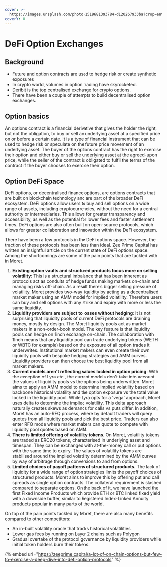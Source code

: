 ```yaml
---
cover: >-
  https://images.unsplash.com/photo-1519681393784-d120267933ba?crop=entropy&cs=srgb&fm=jpg&ixid=MnwxOTcwMjR8MHwxfHNlYXJjaHwyfHxtb3VudGFpbnxlbnwwfHx8fDE2Mzg4MTkyMjA&ixlib=rb-1.2.1&q=85
coverY: 0
---
```


# DeFi Option Exchanges

## Background

* Future and option contracts are used to hedge risk or create synthetic exposures
* In crypto world, volumes in option trading have skyrocketed.
* Deribit is the top centralised exchange for crypto options.
* There have been a couple of attempts to build decentralised option exchanges.

## Option basics

An options contract is a financial derivative that gives the holder the right, but not the obligation, to buy or sell an underlying asset at a specified price on or before a certain date. It is a type of financial instrument that can be used to hedge risk or speculate on the future price movement of an underlying asset. The buyer of the options contract has the right to exercise their option and either buy or sell the underlying asset at the agreed-upon price, while the seller of the contract is obligated to fulfil the terms of the contract if the buyer chooses to exercise their option.

## Option DeFi Space

DeFi options, or decentralised finance options, are options contracts that are built on blockchain technology and are part of the broader DeFi ecosystem. DeFi options allow users to buy and sell options on a wide range of assets, including cryptocurrencies, without the need for a central authority or intermediaries. This allows for greater transparency and accessibility, as well as the potential for lower fees and faster settlement times. DeFi options are also often built on open-source protocols, which allows for greater collaboration and innovation within the DeFi ecosystem.

There have been a few protocols in the DeFi options space. However, the traction of these protocols has been less than ideal. Zee Prime Capital has written an insightful article on the current state of DeFi options space. Among the shortcomings are some of the pain points that are tackled with in Moret.&#x20;

1. **Existing option vaults and structured products focus more on selling volatility**: This is a structural imbalance that has been inherent as protocols act as conduits of hedge funds making markets on-chain and managing risks off-chain. As a result there’s bigger selling pressure of volatility. Moret provides two-way liquidity by acting as a decentralised market maker using an AMM model for implied volatility. Therefore users can buy and sell options with any strike and expiry with more or less the same liquidity.
2. **Liquidity providers are subject to losses without hedging**: It is not surprising that liquidity pools of current DeFi protocols are draining money, mostly by design. The Moret liquidity pools act as market makers in a non-order-book model. The key feature is that liquidity pools can hedge on 1inch exchange on-chain. The collaboration with 1Inch means that any liquidity pool can trade underlying tokens (WETH or WBTC for example) based on the exposure of all option trades it underwrites. Institutional market makers can even create their own liquidity pools with bespoke hedging strategies and AMM curves. Liquidity providers can then choose the best liquidity pool from all market makers.
3. **Current models aren't reflecting values locked in option pricing**: With the exception of Lyra etc., the current models don't take into account the values of liquidity pools vs the options being underwritten. Moret aims to apply an AMM model to determine implied volatility based on backbone historical volatility and the option exposure vs the total value locked in the liquidity pool. While Lyra opts for a 'vega' approach, Moret uses delta to determine the implied volatility. This delta approach naturally creates skews as demands for calls vs puts differ. In addition, Moret has an auto-RFQ process, where by default traders will query quotes from all liquidity pools and pick the best price. Traders can also enter RFQ mode where market makers can quote to compete with liquidity pool quotes based on AMM.&#x20;
4. **There is limited offering of volatility tokens**. On Moret, volatility tokens are traded as ERC20 tokens, characterised in underlying asset and timespan. They can be exchanged with at-the-money call or put options with the same time to expiry. The values of volatility tokens are stabilised around the implied volatility determined by the AMM curves by way of arbitrage through conversions to and from options.
5. **Limited choices of payoff patterns of structured products.** The lack of liquidity for a wide range of option strategies limits the payoff choices of structured products. Moret aims to improve this by offering put and call spreads as single option contracts. The collateral requirement is slashed compared to separate options. On the back of it, we have launched the first Fixed Income Products which provide ETH or BTC linked fixed yield with a downside buffer, similar to Registered Index-Linked Annuity products popular in many parts of the world.&#x20;

On top of the pain points tackled by Moret, there are also many benefits compared to other competitors:

* An in-built volatility oracle that tracks historical volatilities
* Lower gas fees by running on Layer 2 chains such as Polygon
* Gradual overtake of the protocol governance by liquidity providers while initial token holders burn their tokens.



{% embed url="https://zeeprime.capital/a-lot-of-on-chain-options-but-few-to-exercise-a-deep-dive-into-defi-option-protocols" %}

